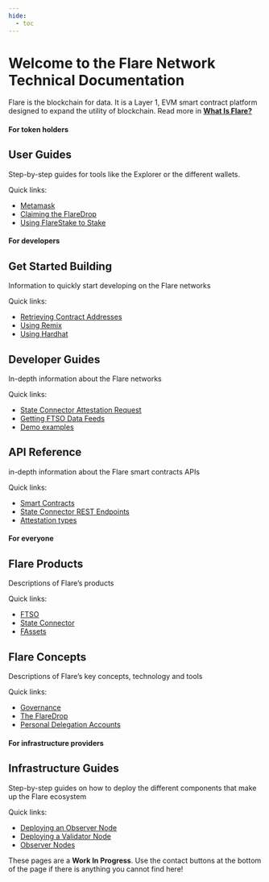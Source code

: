 ```yaml
---
hide:
  - toc
---
```


# Welcome to the Flare Network Technical Documentation

Flare is the blockchain for data. It is a Layer 1, EVM smart contract platform designed to expand the utility of blockchain. Read more in [**What Is Flare?**](./tech/flare.md)

#### For token holders

<div class="flr-card has-background1" markdown>

## User Guides

Step-by-step guides for tools like the Explorer or the different wallets.

<div class="flr-card-links" markdown>

Quick links:

- [Metamask](./user/wallets/how-to-access-flare-network-with-metamask.md)
- [Claiming the FlareDrop](./tech/the-flaredrop.md)
- [Using FlareStake to Stake](./user/staking/staking-flarestake.md)
</div>   
</div>

#### For developers

<div class="flr-cards" markdown>

<div class="flr-card has-background2" markdown>

## Get Started Building

Information to quickly start developing on the Flare networks

<div class="flr-card-links is-vertical" markdown>

Quick links:

- [Retrieving Contract Addresses](./dev/getting-started/contract-addresses.md)
- [Using Remix](./dev/getting-started/setup/remix.md)
- [Using Hardhat](./dev/getting-started/setup/hardhat.md)
</div>   
</div>

<div class="flr-card has-background3" markdown>

## Developer Guides

In-depth information about the Flare networks

<div class="flr-card-links is-vertical" markdown>

Quick links:

- [State Connector Attestation Request](./dev/tutorials/sc/address-validity.md)
- [Getting FTSO Data Feeds](./dev/tutorials/ftso/getting-data-feeds.md)
- [Demo examples](https://github.com/flare-foundation/flare-demo-examples)
</div>   
</div>

<div class="flr-card has-background4 is-fullwidth" markdown>

## API Reference

in-depth information about the Flare smart contracts APIs

<div class="flr-card-links" markdown>

Quick links:

- [Smart Contracts](./apis/smart-contracts/index.md)
- [State Connector REST Endpoints](./apis/REST/index.md)
- [Attestation types](./apis/attestation-types/index.md)
</div>   
</div>

</div>

#### For everyone

<div class="flr-cards" markdown>

<div class="flr-card has-background5" markdown>

## Flare Products

Descriptions of Flare’s products

<div class="flr-card-links is-vertical" markdown>

Quick links:

- [FTSO](./tech/ftso.md)
- [State Connector](./tech/state-connector.md)
- [FAssets](./tech/fassets/index.md)
</div>   
</div>

<div class="flr-card has-background6" markdown>

## Flare Concepts

Descriptions of Flare’s key concepts, technology and tools

<div class="flr-card-links is-vertical" markdown>

Quick links:

- [Governance](./user/governance/index.md)
- [The FlareDrop](./user/claiming-the-flaredrop.md)
- [Personal Delegation Accounts](./user/personal-delegation-account.md)
</div>   
</div>

</div>

#### For infrastructure providers

<div class="flr-card has-background7" markdown>

## Infrastructure Guides

Step-by-step guides on how to deploy the different components that make up the Flare ecosystem

<div class="flr-card-links" markdown>

Quick links:

- [Deploying an Observer Node](./infra/observation/deploying.md)
- [Deploying a Validator Node](./infra/validation/deploying.md)
- [Observer Nodes](./infra/observation/index.md)
</div>   
</div>

These pages are a **Work In Progress**.
Use the contact buttons at the bottom of the page if there is anything you cannot find here!

<style>
    /*Remove the "Last updated" text at the bottom*/
    .md-source-file {
        display: none;
    }
    .md-typeset .flr-cards {
        display: flex;
        flex-direction: column;
        gap: 1rem;
        flex-wrap: wrap;
    }
    .md-typeset .flr-cards .flr-card { 
        flex: 1;
    }
    .md-typeset .flr-card {
        background-color: var(--flr-dark);
        max-width: 900px;
    }
    .md-typeset .flr-card.is-fullwidth { 
        flex-basis: 100%;
    }
    /* Content/description */
    .md-typeset .flr-card > p {
        padding: 1rem;
        margin: 0;
        padding-top: 0;
    }
    /* Title */  
    .md-typeset .flr-card h2 {
        margin-top: 0;
        height: 100px;
        /* background-color: var(--flr-dark); */
        background-color: #000;
        background-size: cover;
        padding: 2rem 1rem;
        font-weight: 400;
        background-position: center right;
    }
    /* Content/description */
    .md-typeset .flr-card-links > p {
        margin: 0;
        padding: 0;
        text-transform: uppercase;
        font-size: 0.6rem;
        padding-left: 1rem;
        padding-bottom: 0.5rem;
    }
    .md-typeset .flr-card-links > ul {
        display: flex;
        flex-direction: column;
        margin:0;
        padding:0;
        list-style: none;
        border-top:  1px solid var(--flr-dark-border);
    }
    .md-typeset .flr-card-links.is-vertical > ul {
        flex-direction: column;
    }
    .md-typeset .flr-card-links > ul li {
        flex: 1;
        margin:0;
        display: flex;
        align-items: center;
    } 
    .md-typeset .flr-card-links > ul li:not(:last-child) {
        border-bottom: 1px solid var(--flr-dark-border);
    }
    .md-typeset .flr-card-links > ul a {
        text-decoration: none;
        display: block;
        flex: 1;
        position: relative;
        color: var(--md-accent-fg-color);
        font-weight: 500;
        padding: 0.5rem 1rem;
        padding-right: 0.75rem;
    }
    .md-typeset .flr-card-links > ul a:after {
        position: absolute;
        content: "";
        color: currentColor;
        border-top: 6px solid transparent;
        border-bottom: 6px solid transparent;
        border-left: 6px solid currentColor;
        right: 12px;
        top: calc(50% - 6px);
    }
    .flr-card.has-background1 h2 {
        background-image: url('assets/images/home/user-guide-card-bkg.png');
    }
    .flr-card.has-background2 h2 {
        background-image: url('assets/images/home/get-started-card-bkg.png');
    }
    .flr-card.has-background3 h2 {
        background-image: url('assets/images/home/developer-guides-card-bkg.png');
    }
    .flr-card.has-background4 h2 {
        background-image: url('assets/images/home/api-reference-card-bkg.png');
    }
    .flr-card.has-background5 h2 {
        background-image: url('assets/images/home/flare-products-card-bkg.png');
    }
    .flr-card.has-background6 h2 {
        background-image: url('assets/images/home/flare-concepts-card-bkg.png');
    }
    .flr-card.has-background7 h2 {
        background-image: url('assets/images/home/infrastructure-card-bkg.png');
    }
    .md-typeset h1 {
        margin-bottom: 1.5rem;    
    }
    .md-typeset h1 a {
        text-decoration: none;
        color: var(--flr-dark);
    }
    .md-typeset h4 {
        font-weight: 400;
        text-transform: uppercase;
        margin-bottom: 0.25rem;
        margin-top: 2rem;
    }
    
    /* Tablet+ */
    @media screen and (min-width:60em) { 
        .md-typeset .flr-card-links > ul {
            flex-direction: row;
        }
        .md-typeset .flr-cards {
            flex-direction: row;
            align-items: start;
        }
        .md-typeset .flr-card-links:not(.is-vertical) > ul li:not(:last-child) {
            border-right: 1px solid var(--flr-dark-border);
            border-bottom: none;
        }
    }
</style>
